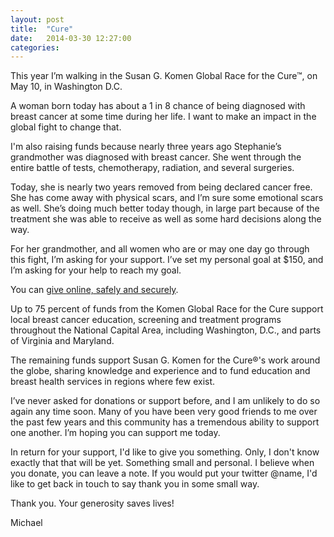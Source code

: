 ```yaml
---
layout: post
title:  "Cure"
date:   2014-03-30 12:27:00
categories:
---
```


This year I’m walking in the Susan G. Komen Global Race for the Cure™, on May 10, in Washington D.C.

A woman born today has about a 1 in 8 chance of being diagnosed with breast cancer at some time during her life. I want to make an impact in the global fight to change that.

I'm also raising funds because nearly three years ago Stephanie’s grandmother was diagnosed with breast cancer. She went through the entire battle of tests, chemotherapy, radiation, and several surgeries.

Today, she is nearly two years removed from being declared cancer free. She has come away with physical scars, and I’m sure some emotional scars as well. She’s doing much better today though, in large part because of the treatment she was able to receive as well as some hard decisions along the way.

For her grandmother, and all women who are or may one day go through this fight, I’m asking for your support. I’ve set my personal goal at $150, and I’m asking for your help to reach my goal. 

You can [give online, safely and securely](http://globalrace.info-komen.org/site/TR/GlobalRaceForTheCure/KomenGlobalRace?px=18838825&pg=personal&fr_id=3745).

Up to 75 percent of funds from the Komen Global Race for the Cure support local breast cancer education, screening and treatment programs throughout the National Capital Area, including Washington, D.C., and parts of Virginia and Maryland.

The remaining funds support Susan G. Komen for the Cure®'s work around the globe, sharing knowledge and experience and to fund education and breast health services in regions where few exist.

I’ve never asked for donations or support before, and I am unlikely to do so again any time soon. Many of you have been very good friends to me over the past few years and this community has a tremendous ability to support one another. I’m hoping you can support me today.

In return for your support, I'd like to give you something. Only, I don't know exactly that that will be yet. Something small and personal. I believe when you donate, you can leave a note. If you would put your twitter @name, I'd like to get back in touch to say thank you in some small way.

Thank you. Your generosity saves lives!

Michael